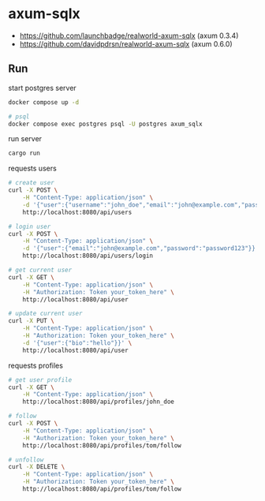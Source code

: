 # axum-sqlx

- https://github.com/launchbadge/realworld-axum-sqlx (axum 0.3.4)
- https://github.com/davidpdrsn/realworld-axum-sqlx (axum 0.6.0)

## Run

start postgres server

```sh
docker compose up -d

# psql
docker compose exec postgres psql -U postgres axum_sqlx
```

run server

```sh
cargo run
```

requests users

```sh
# create user
curl -X POST \
    -H "Content-Type: application/json" \
    -d '{"user":{"username":"john_doe","email":"john@example.com","password":"password123"}}' \
    http://localhost:8080/api/users

# login user
curl -X POST \
    -H "Content-Type: application/json" \
    -d '{"user":{"email":"john@example.com","password":"password123"}}' \
    http://localhost:8080/api/users/login

# get current user
curl -X GET \
    -H "Content-Type: application/json" \
    -H "Authorization: Token your_token_here" \
    http://localhost:8080/api/user

# update current user
curl -X PUT \
    -H "Content-Type: application/json" \
    -H "Authorization: Token your_token_here" \
    -d '{"user":{"bio":"hello"}}' \
    http://localhost:8080/api/user
```

requests profiles

```sh
# get user profile
curl -X GET \
    -H "Content-Type: application/json" \
    http://localhost:8080/api/profiles/john_doe

# follow
curl -X POST \
    -H "Content-Type: application/json" \
    -H "Authorization: Token your_token_here" \
    http://localhost:8080/api/profiles/tom/follow

# unfollow
curl -X DELETE \
    -H "Content-Type: application/json" \
    -H "Authorization: Token your_token_here" \
    http://localhost:8080/api/profiles/tom/follow
```
